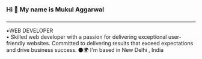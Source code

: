 ### Hi 👋 My name is Mukul Aggarwal 
###  
<hr>
▪️WEB DEVELOPER 
<br>
▪️ Skilled web developer with a passion for delivering exceptional user-friendly websites. Committed to delivering results that exceed expectations and drive business success.
⚫🌍  I'm based in New Delhi , India
<!--
 
**MukulAggarwal21/MukulAggarwal21* is a ✨ _specIal_ \✨ epository because its `README.md` (this file) appears on your GitHub profile.

Here are some ideas to get you sTarted
- 🔭 I’m currently working on ...
- 🌱 I’m currently learning ...
- 👯 I.m looking to collaborate on ...]
- 🤔 I’m looking for help with ...
- 💬 Ask me about ...
- 📫 How to reach me: ...
- 😄 Pronouns: ...
- ⚡ Fun fact: ...
-->
